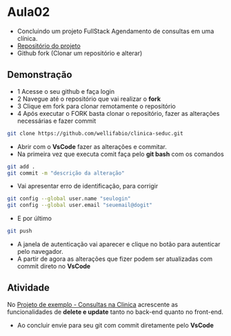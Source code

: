 # Aula02

- Concluindo um projeto FullStack Agendamento de consultas em uma clínica.
- [Repositório do projeto](https://github.com/wellifabio/clinica-seduc.git)
- Github fork (Clonar um repositório e alterar)

## Demonstração
- 1 Acesse o seu github e faça login
- 2 Navegue até o repositório que vai realizar o **fork**
- 3 Clique em fork para clonar remotamente o repositório
- 4 Após executar o FORK basta clonar o repositório, fazer as alterações necessárias e fazer commit
```bash
git clone https://github.com/wellifabio/clinica-seduc.git
```
- Abrir com o **VsCode** fazer as alterações e commitar.
- Na primeira vez que executa comit faça pelo **git bash** com os comandos
```bash
git add .
git commit -m "descrição da alteração"
```
- Vai apresentar erro de identificação, para corrigir
```bash
git config --global user.name "seulogin"
git config --global user.email "seuemail@dogit"
```
- E por último
```bash
git push
```
- A janela de autenticação vai aparecer e clique no botão para autenticar pelo navegador.
- A partir de agora as alterações que fizer podem ser atualizadas com commit direto no **VsCode**

## Atividade
No [Projeto de exemplo - Consultas na Clinica](https://github.com/wellifabio/clinica-seduc.git) acrescente as funcionalidades de **delete e update** tanto no back-end quanto no front-end.
- Ao concluir envie para seu git com commit diretamente pelo **VsCode**
